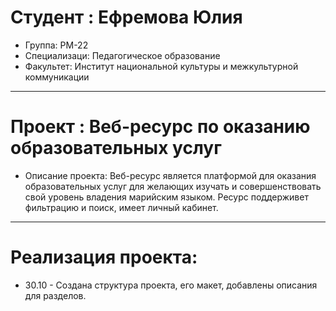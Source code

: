 # Студент : Ефремова Юлия
- Группа: РМ-22
- Специализаци: Педагогическое образование
- Факультет: Институт национальной культуры и межкультурной коммуникации
---
# Проект : Веб-ресурс по оказанию образовательных услуг
- Описание проекта: Веб-ресурс является платформой для оказания образовательных услуг для желающих изучать и совершенствовать свой уровень владения марийским языком. Ресурс поддерживет фильтрацию и поиск, имеет личный кабинет.
---
# Реализация проекта:
- 30.10 - Создана структура проекта, его макет, добавлены описания для разделов. 